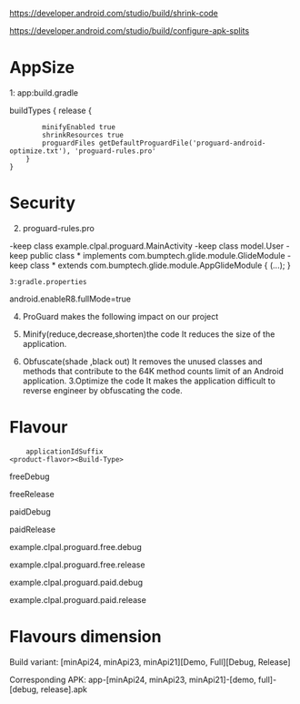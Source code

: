 
https://developer.android.com/studio/build/shrink-code

https://developer.android.com/studio/build/configure-apk-splits

# AppSize 
1: app:build.gradle

buildTypes {
        release {
        
            minifyEnabled true
            shrinkResources true
            proguardFiles getDefaultProguardFile('proguard-android-optimize.txt'), 'proguard-rules.pro'
        }
    }

# Security
2. proguard-rules.pro

-keep class  example.clpal.proguard.MainActivity
-keep class model.User
-keep public class * implements com.bumptech.glide.module.GlideModule
-keep class * extends com.bumptech.glide.module.AppGlideModule {
 <init>(...);
}
    
    3:gradle.properties
android.enableR8.fullMode=true
            
4. ProGuard makes the following impact on our project    

1. Minify(reduce,decrease,shorten)the code  It reduces the size of the application.
2. Obfuscate(shade ,black out) It removes the unused classes and methods that contribute to the 64K method counts limit of an Android application.
3.Optimize the code  It makes the application difficult to reverse engineer by obfuscating the code.
 # Flavour
        applicationIdSuffix
    <product-flavor><Build-Type>
freeDebug
            
freeRelease
            
paidDebug
            
paidRelease
            
            
example.clpal.proguard.free.debug
            
example.clpal.proguard.free.release
            
example.clpal.proguard.paid.debug
            
example.clpal.proguard.paid.release
            
 # Flavours dimension          
 Build variant: [minApi24, minApi23, minApi21][Demo, Full][Debug, Release]
            
Corresponding APK: app-[minApi24, minApi23, minApi21]-[demo, full]-[debug, release].apk
